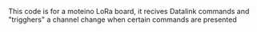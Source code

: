 This code is for a moteino LoRa board, it recives Datalink commands and "trigghers" a channel change when certain commands are presented
